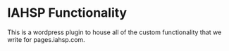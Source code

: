# IAHSP Functionality

This is a wordpress plugin to house all of the custom functionality that we write for pages.iahsp.com.
